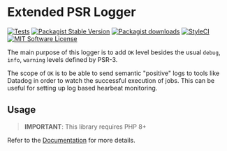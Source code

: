 # Extended PSR Logger

[![Tests](https://img.shields.io/github/workflow/status/artkonekt/extended-logger/tests/master?style=flat-square)](https://github.com/artkonekt/extended-logger/actions?query=workflow%3Atests)
[![Packagist Stable Version](https://img.shields.io/packagist/v/konekt/extended-logger.svg?style=flat-square&label=stable)](https://packagist.org/packages/konekt/extended-logger)
[![Packagist downloads](https://img.shields.io/packagist/dt/konekt/extended-logger.svg?style=flat-square)](https://packagist.org/packages/konekt/extended-logger)
[![StyleCI](https://styleci.io/repos/336267231/shield?branch=master)](https://styleci.io/repos/336267231)
[![MIT Software License](https://img.shields.io/badge/license-MIT-blue.svg?style=flat-square)](LICENSE.md)

The main purpose of this logger is to add `OK` level besides the usual `debug`, `info`, `warning`
levels defined by PSR-3.

The scope of `OK` is to be able to send semantic "positive" logs to tools like Datadog in order to
watch the successful execution of jobs. This can be useful for setting up log based hearbeat
monitoring.

## Usage

> **IMPORTANT**: This library requires PHP 8+

Refer to the [Documentation](https://konekt.dev/extended-logger/docs) for more details.
